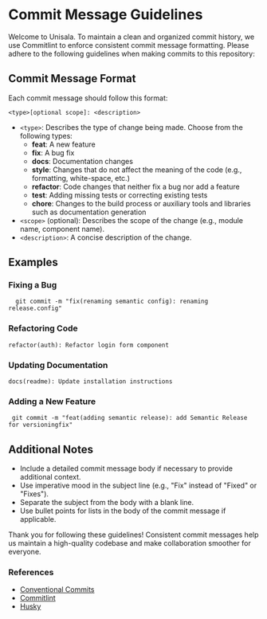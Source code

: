 # Commit Message Guidelines

Welcome to Unisala. To maintain a clean and organized commit history, we use Commitlint to enforce consistent commit message formatting. Please adhere to the following guidelines when making commits to this repository:

## Commit Message Format

Each commit message should follow this format:

`<type>[optional scope]: <description>`

- `<type>`: Describes the type of change being made. Choose from the following types:
  - **feat**: A new feature
  - **fix**: A bug fix
  - **docs**: Documentation changes
  - **style**: Changes that do not affect the meaning of the code (e.g., formatting, white-space, etc.)
  - **refactor**: Code changes that neither fix a bug nor add a feature
  - **test**: Adding missing tests or correcting existing tests
  - **chore**: Changes to the build process or auxiliary tools and libraries such as documentation generation
- `<scope>` (optional): Describes the scope of the change (e.g., module name, component name).
- `<description>`: A concise description of the change.

## Examples

### Fixing a Bug

```
  git commit -m "fix(renaming semantic config): renaming release.config"
```

### Refactoring Code

```
refactor(auth): Refactor login form component
```

### Updating Documentation

```
docs(readme): Update installation instructions
```

### Adding a New Feature

```
 git commit -m "feat(adding semantic release): add Semantic Release for versioningfix"
```

## Additional Notes

- Include a detailed commit message body if necessary to provide additional context.
- Use imperative mood in the subject line (e.g., "Fix" instead of "Fixed" or "Fixes").
- Separate the subject from the body with a blank line.
- Use bullet points for lists in the body of the commit message if applicable.

Thank you for following these guidelines! Consistent commit messages help us maintain a high-quality codebase and make collaboration smoother for everyone.

### References

- [Conventional Commits](https://www.conventionalcommits.org/en/v1.0.0/)
- [Commitlint](https://commitlint.js.org/#/)
- [Husky](https://typicode.github.io/husky/#/)
